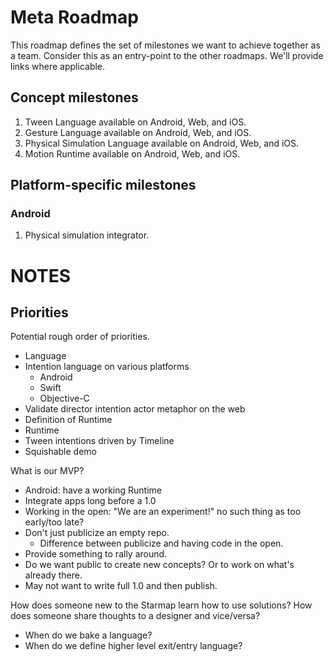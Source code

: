 # Meta Roadmap

This roadmap defines the set of milestones we want to achieve together as a team. Consider this as an entry-point to the other roadmaps. We'll provide links where applicable.

## Concept milestones

1. Tween Language available on Android, Web, and iOS.
1. Gesture Language available on Android, Web, and iOS.
1. Physical Simulation Language available on Android, Web, and iOS.
1. Motion Runtime available on Android, Web, and iOS.

## Platform-specific milestones

### Android

1. Physical simulation integrator.


# NOTES

## Priorities

Potential rough order of priorities.

- Language
- Intention language on various platforms
  - Android
  - Swift
  - Objective-C
- Validate director intention actor metaphor on the web
- Definition of Runtime
- Runtime
- Tween intentions driven by Timeline
- Squishable demo

What is our MVP?

- Android: have a working Runtime
- Integrate apps long before a 1.0
- Working in the open: "We are an experiment!" no such thing as too early/too late?
- Don't just publicize an empty repo.
  - Difference between publicize and having code in the open.
- Provide something to rally around.
- Do we want public to create new concepts? Or to work on what's already there.
- May not want to write full 1.0 and then publish.

How does someone new to the Starmap learn how to use solutions?
How does someone share thoughts to a designer and vice/versa?

- When do we bake a language?
- When do we define higher level exit/entry language?
